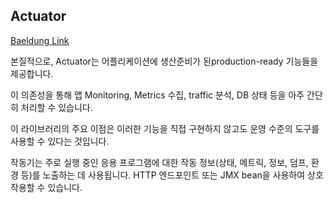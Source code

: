 ## Actuator

[Baeldung Link](https://www.baeldung.com/spring-boot-actuators)

본질적으로, Actuator는 어플리케이션에 생산준비가 된production-ready 기능들을 제공합니다.

이 의존성을 통해 앱 Monitoring, Metrics 수집, traffic 분석, DB 상태 등을 아주 간단히 처리할 수 있습니다.

이 라이브러리의 주요 이점은 이러한 기능을 직접 구현하지 않고도 운영 수준의 도구를 사용할 수 있다는 것입니다.

작동기는 주로 실행 중인 응용 프로그램에 대한 작동 정보(상태, 메트릭, 정보, 덤프, 환경 등)를 노출하는 데 사용됩니다. HTTP 엔드포인트 또는 JMX bean을 사용하여 상호 작용할 수 있습니다.